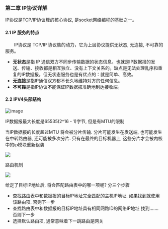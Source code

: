 ### 第二章 IP协议详解

IP协议是TCP/IP协议簇的核心协议, 是socket网络编程的基础之一。

#### 2.1 IP 服务的特点

&emsp;&emsp;IP协议是 TCP/IP 协议族的动力，它为上层协议提供无状态, 无连接, 不可靠的服务。

- **无状态**是指 IP 通信双方不同步传输数据的状态信息。也就是IP数据报的发送、传输、接收都是相互独立、没有上下文关系的。缺点是无法处理乱序和重复的IP数据报。但无状态服务也是有优点的：就是简单、高效。
- **无连接**是指IP通信双方都不长久地维持对方的任何信息。
- **不可靠**是指IP协议不能保证IP数据报准确地到达接收端。

#### 2.2 IPV4头部结构

![image](https://user-images.githubusercontent.com/81791654/211593045-0a91631e-d04e-4ea0-9eb8-5e115dc56286.png)

IP数据报最大长度是65535(2^16 - 1)字节, 但是有MTU的限制

当IP数据报的长度超过MTU 将会被分片传输. 分片可能发生在发送端, 也可能发生在中转路由器, 还可能被多次分片. 只有在最终的目标机器上, 这些分片才会被内核中的ip模块重新组装

![](https://lsmg-img.oss-cn-beijing.aliyuncs.com/Linux%E9%AB%98%E6%80%A7%E8%83%BD%E6%9C%8D%E5%8A%A1%E5%99%A8%E7%BC%96%E7%A8%8B%E8%AF%BB%E4%B9%A6%E8%AE%B0%E5%BD%95/%E6%90%BA%E5%B8%A6ICMP%E6%8A%A5%E6%96%87%E7%9A%84IP%E6%95%B0%E6%8D%AE%E6%8A%A5%E8%A2%AB%E5%88%86%E7%89%87.png)


路由机制


![](https://lsmg-img.oss-cn-beijing.aliyuncs.com/Linux%E9%AB%98%E6%80%A7%E8%83%BD%E6%9C%8D%E5%8A%A1%E5%99%A8%E7%BC%96%E7%A8%8B%E8%AF%BB%E4%B9%A6%E8%AE%B0%E5%BD%95/%E8%B7%AF%E7%94%B1%E6%9C%BA%E5%88%B6.png)


给定了目标IP地址后, 将会匹配路由表中的哪一项呢? 分三个步骤

- 查找路由表中和数据报的目标IP地址完全匹配的主机IP地址. 如果找到就使用该路由项. 否则下一步
- 查找路由表中和数据报的目标IP地址具有相同网路ID的网络IP地址 找到....... 否则下一步
- 选择默认路由项, 通常意味着下一跳路由是网关
